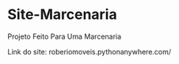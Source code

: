 # Site-Marcenaria
Projeto Feito Para Uma Marcenaria 

Link do site: roberiomoveis.pythonanywhere.com/
